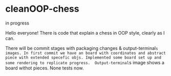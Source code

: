 # cleanOOP-chess
in progress

Hello everyone!
There is code that explain a chess in OOP style, clearly as I can.

There will be commit stages with packaging changes & output-terminal`s images.
In first commit we have an board with coordinates and abstract piece with extended specefic objs.
Implemented some board set up and some rendering to replicate progress. 
Output-terminal`s image shows a board withot pieces.
None tests now. 
